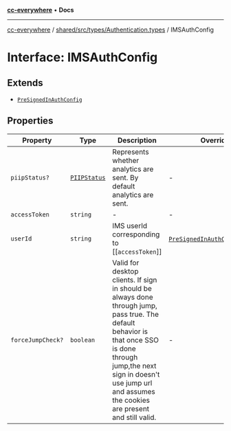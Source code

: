 [**cc-everywhere**](../../../../../index.md) • **Docs**

***

[cc-everywhere](../../../../../index.md) / [shared/src/types/Authentication.types](../index.md) / IMSAuthConfig

# Interface: IMSAuthConfig

## Extends

- [`PreSignedInAuthConfig`](PreSignedInAuthConfig.md)

## Properties

| Property | Type | Description | Overrides | Inherited from |
| ------ | ------ | ------ | ------ | ------ |
| `piipStatus?` | [`PIIPStatus`](../../HostInfo.types/enumerations/PIIPStatus.md) | Represents whether analytics are sent. By default analytics are sent. | - | [`PreSignedInAuthConfig`](PreSignedInAuthConfig.md).`piipStatus` |
| `accessToken` | `string` | - | - | - |
| `userId` | `string` | IMS userId corresponding to [[`accessToken`]] | [`PreSignedInAuthConfig`](PreSignedInAuthConfig.md).`userId` | - |
| `forceJumpCheck?` | `boolean` | Valid for desktop clients. If sign in should be always done through jump, pass true. The default behavior is that once SSO is done through jump,the next sign in doesn't use jump url and assumes the cookies are present and still valid. | - | - |
